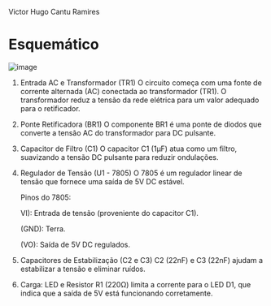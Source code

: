 Victor Hugo Cantu Ramires

# Esquemático

![image](https://github.com/user-attachments/assets/240c4c9a-daa2-4c80-80cd-259eea4ab55d)



1. Entrada AC e Transformador (TR1)
O circuito começa com uma fonte de corrente alternada (AC) conectada ao transformador (TR1).
O transformador reduz a tensão da rede elétrica para um valor adequado para o retificador.

2. Ponte Retificadora (BR1)
O componente BR1 é uma ponte de diodos que converte a tensão AC do transformador para DC pulsante.

3. Capacitor de Filtro (C1)
O capacitor C1 (1µF) atua como um filtro, suavizando a tensão DC pulsante para reduzir ondulações.

4. Regulador de Tensão (U1 - 7805)
O 7805 é um regulador linear de tensão que fornece uma saída de 5V DC estável.

   Pinos do 7805:

   VI): Entrada de tensão (proveniente do capacitor C1).
  
   (GND): Terra.
 
   (VO): Saída de 5V DC regulados.

5. Capacitores de Estabilização (C2 e C3)
C2 (22nF) e C3 (22nF) ajudam a estabilizar a tensão e eliminar ruídos.

7. Carga: LED e Resistor
R1 (220Ω) limita a corrente para o LED D1, que indica que a saída de 5V está funcionando corretamente.
